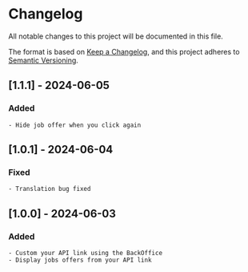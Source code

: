 # Changelog

All notable changes to this project will be documented in this file.

The format is based on [Keep a Changelog](https://keepachangelog.com/en/1.1.0/),
and this project adheres to [Semantic Versioning](https://semver.org/spec/v2.0.0.html).

## [1.1.1] - 2024-06-05

### Added
    - Hide job offer when you click again

## [1.0.1] - 2024-06-04

### Fixed
    - Translation bug fixed


## [1.0.0] - 2024-06-03

### Added
    - Custom your API link using the BackOffice
    - Display jobs offers from your API link
